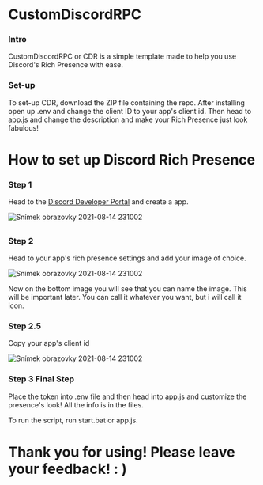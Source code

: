 # CustomDiscordRPC

### Intro

CustomDiscordRPC or CDR is a simple template made to help you use Discord's Rich Presence with ease.

### Set-up

To set-up CDR, download the ZIP file containing the repo.
After installing open up .env and change the client ID to your app's client id.
Then head to app.js and change the description and make your Rich Presence just look fabulous!


# How to set up Discord Rich Presence

### Step 1

Head to the  [Discord Developer Portal](https://discord.com/developers/applications) and create a app. 

![Snímek obrazovky 2021-08-14 231002](https://user-images.githubusercontent.com/72355018/129460126-a86a9550-319a-4a65-9e1d-e6f21e6e9acc.png)
##

### Step 2

Head to your app's rich presence settings and add your image of choice.

![Snímek obrazovky 2021-08-14 231002](https://user-images.githubusercontent.com/72355018/129460216-cf5c7762-c6e4-45b2-8df6-7804333b325b.png)

Now on the bottom image you will see that you can name the image. This will be important later. You can call it whatever you want, but i will call it icon.

### Step 2.5 

Copy your app's client id

![Snímek obrazovky 2021-08-14 231002](https://user-images.githubusercontent.com/72355018/129460282-a83f4aaa-efea-4066-bd25-623d4295c0ed.png)

### Step 3 Final Step

Place the token into .env file and then head into app.js and customize the presence's look! All the info is in the files.

To run the script, run start.bat or app.js. 


# Thank you for using! Please leave your feedback! : )
